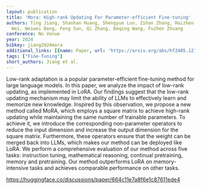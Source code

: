 ```yaml
---
layout: publication
title: 'Mora: High-rank Updating For Parameter-efficient Fine-tuning'
authors: Ting Jiang, Shaohan Huang, Shengyue Luo, Zihan Zhang, Haizhen Huang, Furu
  Wei, Weiwei Deng, Feng Sun, Qi Zhang, Deqing Wang, Fuzhen Zhuang
conference: No Venue
year: 2024
bibkey: jiang2024mora
additional_links: [{name: Paper, url: 'https://arxiv.org/abs/hf2405.12130'}]
tags: ["Fine-Tuning"]
short_authors: Jiang et al.
---
```

Low-rank adaptation is a popular parameter-efficient fine-tuning method for large language models. In this paper, we analyze the impact of low-rank updating, as implemented in LoRA. Our findings suggest that the low-rank updating mechanism may limit the ability of LLMs to effectively learn and memorize new knowledge. Inspired by this observation, we propose a new method called MoRA, which employs a square matrix to achieve high-rank updating while maintaining the same number of trainable parameters. To achieve it, we introduce the corresponding non-parameter operators to reduce the input dimension and increase the output dimension for the square matrix. Furthermore, these operators ensure that the weight can be merged back into LLMs, which makes our method can be deployed like LoRA. We perform a comprehensive evaluation of our method across five tasks: instruction tuning, mathematical reasoning, continual pretraining, memory and pretraining. Our method outperforms LoRA on memory-intensive tasks and achieves comparable performance on other tasks.

https://huggingface.co/discussions/paper/664c11e7a8f6e1c87611ede4